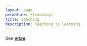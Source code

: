 ```yaml
---
layout: page
permalink: /teaching/
title: teaching
description: Teaching is learning.
---
```


See [**vitae**](assets/pdf/Emily_Ahn_CV_250728.pdf).

